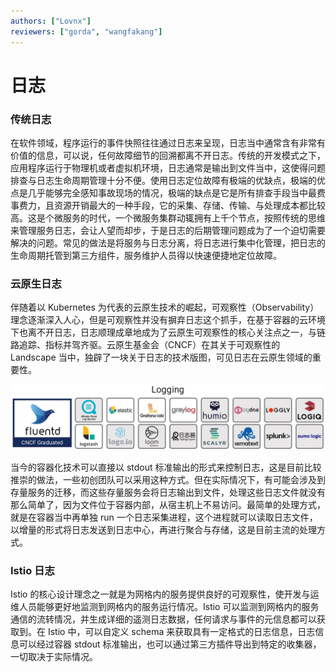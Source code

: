 ```yaml
---
authors: ["Lovnx"]
reviewers: ["gorda", "wangfakang"]
---
```


# 日志

### 传统日志

在软件领域，程序运行的事件快照往往通过日志来呈现，日志当中通常含有非常有价值的信息，可以说，任何故障细节的回溯都离不开日志。传统的开发模式之下，应用程序运行于物理机或者虚拟机环境，日志通常是输出到文件当中，这使得问题排查与日志生命周期管理十分不便。使用日志定位故障有极端的优缺点，极端的优点是几乎能够完全感知事故现场的情况，极端的缺点是它是所有排查手段当中最费事费力，且资源开销最大的一种手段，它的采集、存储、传输、与处理成本都比较高。这是个微服务的时代，一个微服务集群动辄拥有上千个节点，按照传统的思维来管理服务日志，会让人望而却步，于是日志的后期管理问题成为了一个迫切需要解决的问题。常见的做法是将服务与日志分离，将日志进行集中化管理，把日志的生命周期托管到第三方组件，服务维护人员得以快速便捷地定位故障。

### 云原生日志

伴随着以 Kubernetes 为代表的云原生技术的崛起，可观察性（Observability）理念逐渐深入人心，但是可观察性并没有摒弃日志这个抓手，在基于容器的云环境下也离不开日志，日志顺理成章地成为了云原生可观察性的核心关注点之一，与链路追踪、指标并驾齐驱。云原生基金会（CNCF）在其关于可观察性的 Landscape 当中，独辟了一块关于日志的技术版图，可见日志在云原生领域的重要性。

![CNCF Logging Landscape](../images/concepts-log-landscape.jpg)

当今的容器化技术可以直接以 stdout 标准输出的形式来控制日志，这是目前比较推崇的做法，一些初创团队可以采用这种方式。但在实际情况下，有可能会涉及到存量服务的迁移，而这些存量服务会将日志输出到文件，处理这些日志文件就没有那么简单了，因为文件位于容器内部，从宿主机上不易访问。最简单的处理方式，就是在容器当中再单独 run 一个日志采集进程，这个进程就可以读取日志文件，以增量的形式将日志发送到日志中心，再进行聚合与存储，这是目前主流的处理方式。

### Istio 日志

Istio 的核心设计理念之一就是为网格内的服务提供良好的可观察性，使开发与运维人员能够更好地监测到网格内的服务运行情况。Istio 可以监测到网格内的服务通信的流转情况，并生成详细的遥测日志数据，任何请求与事件的元信息都可以获取到。在 Istio 中，可以自定义 schema 来获取具有一定格式的日志信息，日志信息可以经过容器 stdout 标准输出，也可以通过第三方插件导出到特定的收集器，一切取决于实际情况。